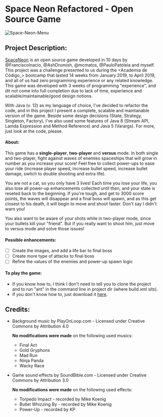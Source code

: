 # **Space Neon Refactored** - Open Source Game

![Space-Neon-Menu](https://i.imgur.com/gWsiMS3.png)

## **Project Description**:

[SpaceNeon](https://github.com/DavidPVaz/SpaceNeon) is an open source game developed in 10 days by @FranciscoInacio, 
@AshDrumish, @mcmatos, @PauloPatoleia and myself. This project was a challenge presented to us during the <Academia de Código_>
bootcamp that lasted 14 weeks from January 2019, to April 2019, and all of us had zero programming experience or any related 
knowledge. This game was developed with 3 weeks of programming "experience", and dit not come into full completion due to lack
of time, experience and scalable/maintainable/good design notions.

With Java (v. 12) as my language of choice, I've decided to refactor the code, and in this project I present a complete, 
scalable and maintanable version of the game. Beside some design decisions (State, Strategy, Singleton, Factory), I've also
used some features of Java 8 (Stream API, Lamda Expression and Method Reference) and Java 5 (Varargs). For more, just look at 
the code, please.

#### **About**:

This game has a **single-player**, **two-player** and **versus** mode. In both single and two-player, fight against waves of 
enemies spaceships that will grow in number as you increase your score! Feel free to collect power-ups to ease your ride 
(increase player speed, increase bullet speed, increase bullet damage, switch to double shooting and extra life). 

You are not a cat, so you only have 3 lives! Each time you lose your life, you also lose all power-up enhancements collected 
until then, and your state is reseted back to the beginning. If you're tough, and get to 3000 score points, the waves will 
disappear and a final boss will spawn, and as this get closest to his death, it will begin to move and shoot faster. Don't say
I didn't warn you! 

You also want to be aware of your shots while in two-player mode, since your bullets kill your "friend". But if you really want
to shoot him, just move to versus mode and solve those issues!

#### **Possible enhancements**:

- [ ] Create the images, and add a life bar to final boss
- [ ] Create more type of attacks to final boss
- [ ] Refine the values of the enemies and power-up spawn logic

#### **To play the game**:
- If you know how to, I think I don't need to tell you to clone the project and to run "ant" in the command line in project 
dir (where build.xml sits).
- If you don't know how to, just download it [here](https://drive.google.com/open?id=1VV-OdtOOF1zoWvAtvBpbvITfWokM0zC1).

## **Credits**:

- Background music by PlayOnLoop.com - Licensed under Creative Commons by Attribution 4.0
  
  **No modifications were made** on the following used musics:
  - Final Act
  - Gold Gryphons
  - Mad Run
  - Ninja Panda
  - Wacky Race
  
- Game sound effects by SoundBible.com - Licensed under Creative Commons by Attribution 3.0

  **No modifications were made** on the following used effects:
  - Torpedo Impact - recorded by Mike Koenig
  - Bullet Whizzing By - recorded by Mike Koenig
  - Power-Up - recorded by KP
